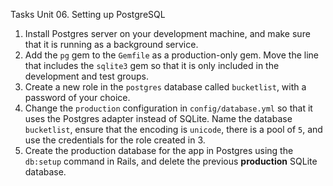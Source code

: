 Tasks Unit 06. Setting up PostgreSQL

1. Install Postgres server on your development machine, and make sure that it is running as a background service.
2. Add the `pg` gem to the `Gemfile` as a production-only gem. Move the line that includes the `sqlite3` gem so that it is only included in the development and test groups.
3. Create a new role in the `postgres` database called `bucketlist`, with a password of your choice.
4. Change the `production` configuration in `config/database.yml` so that it uses the Postgres adapter instead of SQLite. Name the database `bucketlist`, ensure that the encoding is `unicode`, there is a pool of `5`, and use the credentials for the role created in 3.
5. Create the production database for the app in Postgres using the `db:setup` command in Rails, and delete the previous **production** SQLite database.
